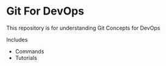 # Git For DevOps


This repository is for understanding Git Concepts for DevOps

Includes
- Commands
- Tutorials
